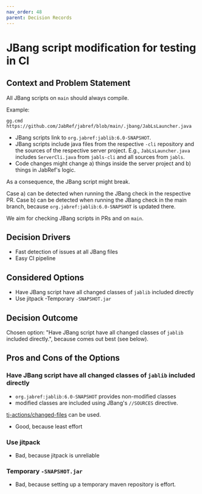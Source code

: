 ```yaml
---
nav_order: 48
parent: Decision Records
---
```


# JBang script modification for testing in CI

## Context and Problem Statement

All JBang scripts on `main` should always compile.

Example:

```terminal
gg.cmd  https://github.com/JabRef/jabref/blob/main/.jbang/JabLsLauncher.java
```

- JBang scripts link to `org.jabref:jablib:6.0-SNAPSHOT`.
- JBang scripts include java files from the respective `-cli` repository and the sources of the respective server project. E.g., `JabLsLauncher.java` includes `ServerCli.java` from `jabls-cli` and all sources from `jabls`.
- Code changes might change a) things inside the server project and b) things in JabRef's logic.

As a consequence, the JBang script might break.

Case a) can be detected when running the JBang check in the respective PR.
Case b) can be detected when running the JBang check in the main branch, because `org.jabref:jablib:6.0-SNAPSHOT` is updated there.

We aim for checking JBang scripts in PRs and on `main`.

## Decision Drivers

- Fast detection of issues at all JBang files
- Easy CI pipeline

## Considered Options

- Have JBang script have all changed classes of `jablib` included directly
- Use jitpack
-Temporary `-SNAPSHOT.jar`

## Decision Outcome

Chosen option: "Have JBang script have all changed classes of `jablib` included directly.", because comes out best (see below).

## Pros and Cons of the Options

### Have JBang script have all changed classes of `jablib` included directly

- `org.jabref:jablib:6.0-SNAPSHOT` provides non-modified classes
- modified classes are included using JBang's `//SOURCES` directive.

[tj-actions/changed-files](https://github.com/marketplace/actions/changed-files) can be used.

- Good, because least effort

### Use jitpack

- Bad, because jitpack is unreliable

### Temporary `-SNAPSHOT.jar`

- Bad, because setting up a temporary maven repository is effort.
